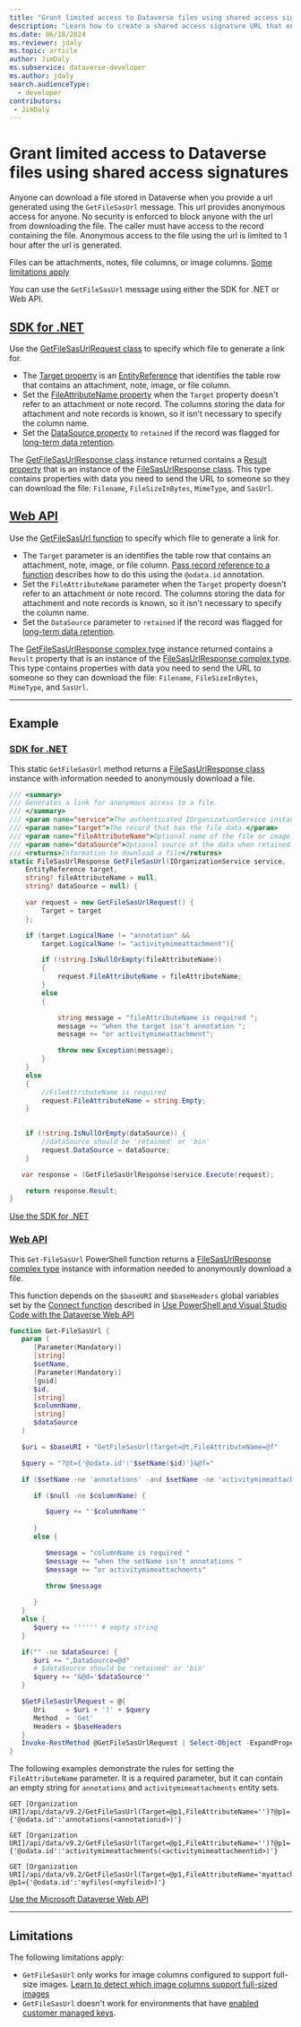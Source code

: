 ```yaml
---
title: "Grant limited access to Dataverse files using shared access signatures" 
description: "Learn how to create a shared access signature URL that enables anyone to download the file or image from Dataverse" 
ms.date: 06/18/2024
ms.reviewer: jdaly
ms.topic: article
author: JimDaly
ms.subservice: dataverse-developer
ms.author: jdaly
search.audienceType: 
  - developer
contributors:
 - JimDaly
---
```

# Grant limited access to Dataverse files using shared access signatures

Anyone can download a file stored in Dataverse when you provide a url generated using the `GetFileSasUrl` message. This url provides anonymous access for anyone. No security is enforced to block anyone with the url from downloading the file. The caller must have access to the record containing the file. Anonymous access to the file using the url is limited to 1 hour after the url is generated.

Files can be attachments, notes, file columns, or image columns. [Some limitations apply](#limitations)

You can use the `GetFileSasUrl` message using either the SDK for .NET or Web API. 

## [SDK for .NET](#tab/sdk)

Use the [GetFileSasUrlRequest class](/dotnet/api/microsoft.crm.sdk.messages.getfilesasurlrequest) to specify which file to generate a link for.

- The [Target property](/dotnet/api/microsoft.crm.sdk.messages.getfilesasurlrequest.target) is an [EntityReference](/dotnet/api/microsoft.xrm.sdk.entityreference) that identifies the table row that contains an attachment, note, image, or file column.
- Set the [FileAttributeName property](/dotnet/api/microsoft.crm.sdk.messages.getfilesasurlrequest.fileattributename) when the `Target` property doesn't refer to an attachment or note record. The columns storing the data for attachment and note records is known, so it isn't necessary to specify the column name.
- Set the [DataSource property](/dotnet/api/microsoft.crm.sdk.messages.getfilesasurlrequest.datasource) to `retained` if the record was flagged for [long-term data retention](long-term-retention.md).

The [GetFileSasUrlResponse class](/dotnet/api/microsoft.crm.sdk.messages.getfilesasurlresponse) instance returned contains a [Result property](/dotnet/api/microsoft.crm.sdk.messages.getfilesasurlresponse.result) that is an instance of the [FileSasUrlResponse class](/dotnet/api/microsoft.xrm.sdk.filesasurlresponse). This type contains properties with data you need to send the URL to someone so they can download the file: `Filename`, `FileSizeInBytes`, `MimeType`, and `SasUrl`.

## [Web API](#tab/webapi)

Use the [GetFileSasUrl function](/power-apps/developer/data-platform/webapi/reference/getfilesasurl) to specify which file to generate a link for. 

- The `Target` parameter is an identifies the table row that contains an attachment, note, image, or file column. [Pass record reference to a function](webapi/use-web-api-functions.md#pass-record-reference-to-a-function) describes how to do this using the `@odata.id` annotation.
- Set the `FileAttributeName` parameter when the `Target` property doesn't refer to an attachment or note record. The columns storing the data for attachment and note records is known, so it isn't necessary to specify the column name.
- Set the `DataSource` parameter to `retained` if the record was flagged for [long-term data retention](long-term-retention.md).

The [GetFileSasUrlResponse complex type](/power-apps/developer/data-platform/webapi/reference/getfilesasurlresponse) instance returned contains a `Result` property that is an instance of the [FileSasUrlResponse complex type](/power-apps/developer/data-platform/webapi/reference/filesasurlresponse). This type contains properties with data you need to send the URL to someone so they can download the file: `Filename`, `FileSizeInBytes`, `MimeType`, and `SasUrl`.

---


## Example

### [SDK for .NET](#tab/sdk)

This static `GetFileSasUrl` method returns a [FileSasUrlResponse class](/dotnet/api/microsoft.xrm.sdk.filesasurlresponse) instance with information needed to anonymously download a file.

```csharp
/// <summary>
/// Generates a link for anonymous access to a file.
/// </summary>
/// <param name="service">The authenticated IOrganizationService instance.</param>
/// <param name="target">The record that has the file data.</param>
/// <param name="fileAttributeName">Optional name of the file or image column</param>
/// <param name="dataSource">Optional source of the data when retained or deleted.</param>
/// <returns>Information to download a file</returns>
static FileSasUrlResponse GetFileSasUrl(IOrganizationService service, 
    EntityReference target, 
    string? fileAttributeName = null, 
    string? dataSource = null) { 

    var request = new GetFileSasUrlRequest() { 
        Target = target
    };

    if (target.LogicalName != "annotation" &&
        target.LogicalName != "activitymimeattachment"){

        if (!string.IsNullOrEmpty(fileAttributeName))
        {
            request.FileAttributeName = fileAttributeName;
        }
        else
        {

            string message = "fileAttributeName is required ";
            message += "when the target isn't annotation ";
            message += "or activitymimeattachment";

            throw new Exception(message);
        }
    }
    else
    {
        //FileAttributeName is required
        request.FileAttributeName = string.Empty;
    }
    

    if (!string.IsNullOrEmpty(dataSource)) {
        //dataSource should be 'retained' or 'bin'
        request.DataSource = dataSource;
    }

   var response = (GetFileSasUrlResponse)service.Execute(request);

    return response.Result;
}
```

[Use the SDK for .NET](org-service/overview.md)

### [Web API](#tab/webapi)

This `Get-FileSasUrl` PowerShell function  returns a [FileSasUrlResponse complex type](/power-apps/developer/data-platform/webapi/reference/filesasurlresponse) instance with information needed to anonymously download a file. 

This function depends on the `$baseURI` and `$baseHeaders` global variables set by the [Connect function](webapi/use-ps-and-vscode-web-api.md#create-a-connect-function) described in [Use PowerShell and Visual Studio Code with the Dataverse Web API](webapi/use-ps-and-vscode-web-api.md)

```powershell
function Get-FileSasUrl {
   param (
      [Parameter(Mandatory)] 
      [string] 
      $setName,
      [Parameter(Mandatory)] 
      [guid] 
      $id,
      [string] 
      $columnName,
      [string] 
      $dataSource
   )

   $uri = $baseURI + "GetFileSasUrl(Target=@t,FileAttributeName=@f"

   $query = "?@t={'@odata.id':'$setName($id)'}&@f="

   if ($setName -ne 'annotations' -and $setName -ne 'activitymimeattachments') {

      if ($null -ne $columnName) {

         $query += "'$columnName'"
         
      }
      else {

         $message = "columnName is required "
         $message += "when the setName isn't annotations "
         $message += "or activitymimeattachments"

         throw $message
         
      }
   }
   else {
      $query += '''''' # empty string
   }

   if("" -ne $dataSource) {
      $uri += ",DataSource=@d"
      # $dataSource should be 'retained' or 'bin'
      $query += "&@d='$dataSource'"
   }

   $GetFileSasUrlRequest = @{
      Uri     = $uri + ')' + $query
      Method  = 'Get'
      Headers = $baseHeaders
   }
   Invoke-RestMethod @GetFileSasUrlRequest | Select-Object -ExpandProperty Result
}
```

The following examples demonstrate the rules for setting the `FileAttributeName` parameter. It is a required parameter, but it can contain an empty string for `annotations` and `activitymimeattachments` entity sets.

```http
GET [Organization URI]/api/data/v9.2/GetFileSasUrl(Target=@p1,FileAttributeName='')?@p1={'@odata.id':'annotations(<annotationid>)'}

GET [Organization URI]/api/data/v9.2/GetFileSasUrl(Target=@p1,FileAttributeName='')?@p1={'@odata.id':'activitymimeattachments(<activitymimeattachmentid>)'}

GET [Organization URI]/api/data/v9.2/GetFileSasUrl(Target=@p1,FileAttributeName='myattachment')?@p1={'@odata.id':'myfiles(<myfileid>)'}
```

[Use the Microsoft Dataverse Web API](webapi/overview.md)

---

## Limitations

The following limitations apply:

- `GetFileSasUrl` only works for image columns configured to support full-size images. [Learn to detect which image columns support full-sized images](image-column-data.md#detect-which-image-columns-support-full-sized-images)
- `GetFileSasUrl` doesn't work for environments that have [enabled customer managed keys](/power-platform/admin/customer-managed-key).